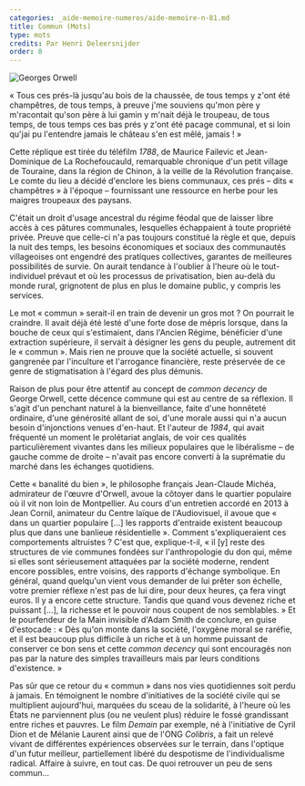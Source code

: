 ```yaml
---
categories: _aide-memoire-numeros/aide-memoire-n-81.md
title: Commun (Mots)
type: mots
credits: Par Henri Deleersnijder
order: 8
---
```

![Georges Orwell](/assets/uploads/am-81-george-orwell-bbc.jpg)



« Tous ces prés-là jusqu'au bois de la chaussée, de tous temps y z'ont été champêtres, de tous temps, à preuve j'me souviens qu'mon père y m'racontait qu'son père à lui gamin y m'nait déjà le troupeau, de tous temps, de tous temps ces bas prés y z'ont été pacage communal, et si loin qu'jai pu l'entendre jamais le château s'en est mêlé, jamais ! »

Cette réplique est tirée du téléfilm _1788_, de Maurice Failevic et Jean-Dominique de La Rochefoucauld, remarquable chronique d'un petit village de Touraine, dans la région de Chinon, à la veille de la Révolution française. Le comte du lieu a décidé d'enclore les biens communaux, ces prés – dits « champêtres » à l'époque – fournissant une ressource en herbe pour les maigres troupeaux des paysans.

C'était un droit d'usage ancestral du régime féodal que de laisser libre accès à ces pâtures communales, lesquelles échappaient à toute propriété privée. Preuve que celle-ci n'a pas toujours constitué la règle et que, depuis la nuit des temps, les besoins économiques et sociaux des communautés villageoises ont engendré des pratiques collectives, garantes de meilleures possibilités de survie. On aurait tendance à l'oublier à l'heure où le tout-individuel prévaut et où les processus de privatisation, bien au-delà du monde rural, grignotent de plus en plus le domaine public, y compris les services.

Le mot « commun » serait-il en train de devenir un gros mot ? On pourrait le craindre. Il avait déjà été lesté d'une forte dose de mépris lorsque, dans la bouche de ceux qui s'estimaient, dans l'Ancien Régime, bénéficier d'une extraction supérieure, il servait à désigner les gens du peuple, autrement dit le « commun ». Mais rien ne prouve que la société actuelle, si souvent gangrenée par l'inculture et l'arrogance financière, reste préservée de ce genre de stigmatisation à l'égard des plus démunis.

Raison de plus pour être attentif au concept de _common decency_ de George Orwell, cette décence commune qui est au centre de sa réflexion. Il s'agit d'un penchant naturel à la bienveillance, faite d'une honnêteté ordinaire, d'une générosité allant de soi, d'une morale aussi qui n'a aucun besoin d'injonctions venues d'en-haut. Et l'auteur de _1984_, qui avait fréquenté un moment le prolétariat anglais, de voir ces qualités particulièrement vivantes dans les milieux populaires que le libéralisme – de gauche comme de droite – n'avait pas encore converti à la suprématie du marché dans les échanges quotidiens.

Cette « banalité du bien », le philosophe français Jean-Claude Michéa, admirateur de l'œuvre d'Orwell, avoue la côtoyer dans le quartier populaire où il vit non loin de Montpellier. Au cours d'un entretien accordé en 2013 à Jean Cornil, animateur du Centre laïque de l'Audiovisuel, il avoue que « dans un quartier populaire \[...] les rapports d'entraide existent beaucoup plus que dans une banlieue résidentielle ». Comment s'expliqueraient ces comportements altruistes ? C'est que, explique-t-il, « il \[y] reste des structures de vie communes fondées sur l'anthropologie du don qui, même si elles sont sérieusement attaquées par la société moderne, rendent encore possibles, entre voisins, des rapports d'échange symbolique. En général, quand quelqu'un vient vous demander de lui prêter son échelle, votre premier réflexe n'est pas de lui dire, pour deux heures, ça fera vingt euros. Il y a encore cette structure. Tandis que quand vous devenez riche et puissant \[...], la richesse et le pouvoir nous coupent de nos semblables. » Et le pourfendeur de la Main invisible d'Adam Smith de conclure, en guise d'estocade : « Dès qu'on monte dans la société, l'oxygène moral se raréfie, et il est beaucoup plus difficile à un riche et à un homme puissant de conserver ce bon sens et cette _common decency_ qui sont encouragés non pas par la nature des simples travailleurs mais par leurs conditions d'existence. »

Pas sûr que ce retour du « commun » dans nos vies quotidiennes soit perdu à jamais. En témoignent le nombre d'initiatives de la société civile qui se multiplient aujourd'hui, marquées du sceau de la solidarité, à l'heure où les États ne parviennent plus (ou ne veulent plus) réduire le fossé grandissant entre riches et pauvres. Le film _Demain_ par exemple, né à l'initiative de Cyril Dion et de Mélanie Laurent ainsi que de l'ONG _Colibris_, a fait un relevé vivant de différentes expériences observées sur le terrain, dans l'optique d'un futur meilleur, partiellement libéré du despotisme de l'individualisme radical. Affaire à suivre, en tout cas. De quoi retrouver un peu de sens commun...
